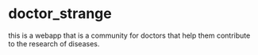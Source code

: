 # doctor_strange
this is a webapp that is a community for doctors that help them contribute to the research of diseases.
